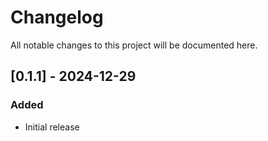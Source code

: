 # Changelog

All notable changes to this project will be documented here.

## [0.1.1] - 2024-12-29
### Added
- Initial release